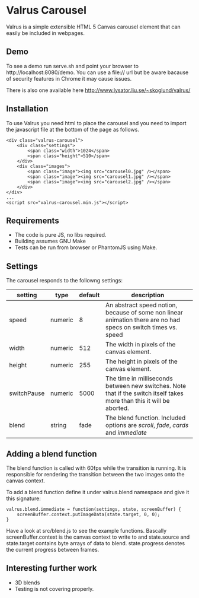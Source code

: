 Valrus Carousel
===============

Valrus is a simple extensible HTML 5 Canvas carousel element that can easily be included 
in webpages.

Demo
-----
To see a demo run serve.sh and point your browser to http://localhost:8080/demo. You 
can use a file:// url but be aware bacause of security features in Chrome it may cause issues.

There is also one available here http://www.lysator.liu.se/~skoglund/valrus/

Installation
--------------
To use Valrus you need html to place the carousel and you need to import the javascript file at the bottom
of the page as follows. 

	<div class="valrus-carousel">
		<div class="settings">
			<span class="width">1024</span>
			<span class="height">510</span>
		</div>
		<div class="images">
			<span class="image"><img src="carousel0.jpg" /></span>
			<span class="image"><img src="carousel1.jpg" /></span>
			<span class="image"><img src="carousel2.jpg" /></span>
		</div>
	</div>
	...
	<script src="valrus-carousel.min.js"></script>

Requirements
------------

 * The code is pure JS, no libs required.
 * Building assumes GNU Make
 * Tests can be run from browser or PhantomJS using Make.

Settings
--------

The carousel responds to the followng settings:

|setting        | type  |default|description|
|---------------|-------|-------|-----------|
|speed          |numeric|8      |An abstract speed notion, because of some non linear animation there are no had specs on switch times vs. speed|
|width          |numeric|512    |The width in pixels of the canvas element.|
|height         |numeric|255    |The height in pixels of the canvas element.|
|switchPause    |numeric|5000   |The time in milliseconds between new switches. Note that if the switch itself takes more than this it will be aborted.|
|blend          |string |fade   |The blend function. Included options are _scroll_, _fade_, _cards_ and _immediate_|


Adding a blend function
------------------------
The blend function is called with 60fps while the transition is running. It is responsible for rendering the transition between
the two images onto the canvas context.

To add a blend function define it under valrus.blend namespace and give it this signature:

	valrus.blend.immediate = function(settings, state, screenBuffer) {
		screenBuffer.context.putImageData(state.target, 0, 0);
	}

Have a look at src/blend.js to see the example functions. Bascally screenBuffer.context is the canvas context to write to and state.source and state.target contains byte arrays of data to blend. state.progress denotes the current progress between frames.


Interesting further work
------------------------

* 3D blends
* Testing is not covering properly.
